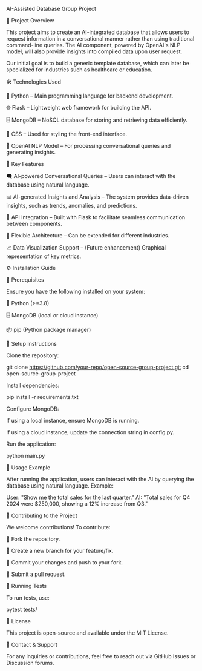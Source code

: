 AI-Assisted Database Group Project

📌 Project Overview

This project aims to create an AI-integrated database that allows users to request information in a conversational manner rather than using traditional command-line queries. The AI component, powered by OpenAI's NLP model, will also provide insights into compiled data upon user request.

Our initial goal is to build a generic template database, which can later be specialized for industries such as healthcare or education.

🛠️ Technologies Used

🐍 Python – Main programming language for backend development.

🌐 Flask – Lightweight web framework for building the API.

🗄️ MongoDB – NoSQL database for storing and retrieving data efficiently.

🎨 CSS – Used for styling the front-end interface.

🤖 OpenAI NLP Model – For processing conversational queries and generating insights.

🚀 Key Features

🗨️ AI-powered Conversational Queries – Users can interact with the database using natural language.

📊 AI-generated Insights and Analysis – The system provides data-driven insights, such as trends, anomalies, and predictions.

🔌 API Integration – Built with Flask to facilitate seamless communication between components.

🔧 Flexible Architecture – Can be extended for different industries.

📈 Data Visualization Support – (Future enhancement) Graphical representation of key metrics.

⚙️ Installation Guide

📝 Prerequisites

Ensure you have the following installed on your system:

🐍 Python (>=3.8)

🗄️ MongoDB (local or cloud instance)

📦 pip (Python package manager)

🔧 Setup Instructions

Clone the repository:

git clone https://github.com/your-repo/open-source-group-project.git
cd open-source-group-project

Install dependencies:

pip install -r requirements.txt

Configure MongoDB:

If using a local instance, ensure MongoDB is running.

If using a cloud instance, update the connection string in config.py.

Run the application:

python main.py

💬 Usage Example

After running the application, users can interact with the AI by querying the database using natural language. Example:

User: "Show me the total sales for the last quarter."
AI: "Total sales for Q4 2024 were $250,000, showing a 12% increase from Q3."

🤝 Contributing to the Project

We welcome contributions! To contribute:

🍴 Fork the repository.

🌿 Create a new branch for your feature/fix.

💾 Commit your changes and push to your fork.

🔄 Submit a pull request.

🧪 Running Tests

To run tests, use:

pytest tests/

📜 License

This project is open-source and available under the MIT License.

📩 Contact & Support

For any inquiries or contributions, feel free to reach out via GitHub Issues or Discussion forums.

